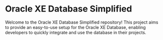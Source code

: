# Oracle XE Database Simplified
Welcome to the Oracle XE Database Simplified repository! This project aims to provide an easy-to-use setup for the Oracle XE Database, enabling developers to quickly integrate and use the database in their projects.
